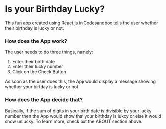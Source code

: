 # Is your Birthday Lucky?
This fun app created using React.js in Codesandbox tells the user whether their birthday is lucky or not.

### How does the App work?

The user needs to do three things, namely:

1. Enter their birth date
2. Enter their lucky number
3. Click on the Check Button

As soon as the user does this, the App would display a message showing whether your birtday is lucky or not.

### How does the App decide that?

Basically, if the sum of digits in your birth date is divisible by your lucky number then the App would show that your birthday is lukcy or else it would show unlucky. To learn more, check out the ABOUT section above. 

